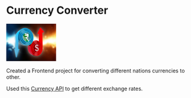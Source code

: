 <h1>Currency Converter</h1>
<img src="currency.jpg" style="height:100px;,width:100px;,align-items:center;">
<p>Created a Frontend project for converting different nations currencies to other.</p>
<p>Used this <a href="https://github.com/WoXy-Sensei/currency-api">Currency API</a> to get different exchange rates.</p>
